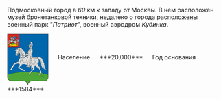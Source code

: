 <!--2021-11-18 00:22:08-->
Подмосковный город в *60* км к западу от Москвы.
В нем расположен музей бронетанковой техники, недалеко о города расположены военный парк "*Патриот*",
военный аэродром *Кубинка*.

<span class="dt">
  <img src="Kubinka.png" align="middle" width="96px"> &emsp; 
<span class="dtc">
  Население &emsp; ***20,000*** &emsp;
  Год основания &emsp; ***1584***
</span>
</span>
